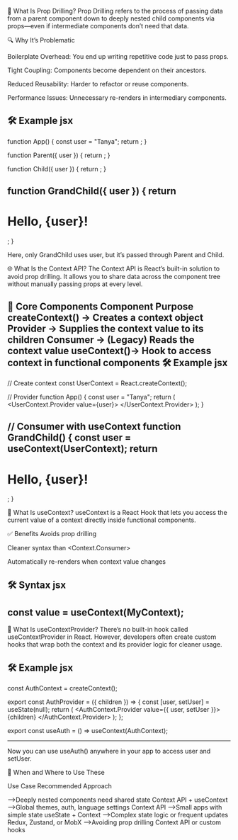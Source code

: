 🧠 What Is Prop Drilling?
Prop Drilling refers to the process of passing data from a parent component down to deeply nested child components via props—even if intermediate components don’t need that data.

🔍 Why It’s Problematic

Boilerplate Overhead: You end up writing repetitive code just to pass props.

Tight Coupling: Components become dependent on their ancestors.

Reduced Reusability: Harder to refactor or reuse components.

Performance Issues: Unnecessary re-renders in intermediary components.

🛠️ Example
jsx
--------------------------------------
function App() {
  const user = "Tanya";
  return <Parent user={user} />;
}

function Parent({ user }) {
  return <Child user={user} />;
}

function Child({ user }) {
  return <GrandChild user={user} />;
}

function GrandChild({ user }) {
  return <h1>Hello, {user}!</h1>;
}
---------------------------------------

Here, only GrandChild uses user, but it’s passed through Parent and Child.

🌐 What Is the Context API?
The Context API is React’s built-in solution to avoid prop drilling. It allows you to share data across the component tree without manually passing props at every level.

🧩 Core Components
Component	Purpose
createContext() ->	Creates a context object
Provider ->	Supplies the context value to its children
Consumer ->	(Legacy) Reads the context value
useContext()-> Hook to access context in functional components
🛠️ Example
jsx
-------------------------------------------
// Create context
const UserContext = React.createContext();

// Provider
function App() {
  const user = "Tanya";
  return (
    <UserContext.Provider value={user}>
      <GrandChild />
    </UserContext.Provider>
  );
}

// Consumer with useContext
function GrandChild() {
  const user = useContext(UserContext);
  return <h1>Hello, {user}!</h1>;
}
------------------------------------------

🧪 What Is useContext?
useContext is a React Hook that lets you access the current value of a context directly inside functional components.

✅ Benefits
Avoids prop drilling

Cleaner syntax than <Context.Consumer>

Automatically re-renders when context value changes

🛠️ Syntax
jsx
-------------------------------------
const value = useContext(MyContext);
-------------------------------------

🧰 What Is useContextProvider?
There’s no built-in hook called useContextProvider in React. However, developers often create custom hooks that wrap both the context and its provider logic for cleaner usage.

🛠️ Example
jsx
------------------------------------------------------
const AuthContext = createContext();

export const AuthProvider = ({ children }) => {
  const [user, setUser] = useState(null);
  return (
    <AuthContext.Provider value={{ user, setUser }}>
      {children}
    </AuthContext.Provider>
  );
};

export const useAuth = () => useContext(AuthContext);

--------------------------------------------------------

Now you can use useAuth() anywhere in your app to access user and setUser.

🧭 When and Where to Use These

Use Case	Recommended Approach

-->Deeply nested components need shared state	Context API + useContext
-->Global themes, auth, language settings	Context API
-->Small apps with simple state	useState + Context
-->Complex state logic or frequent updates	Redux, Zustand, or MobX
-->Avoiding prop drilling	Context API or custom hooks
